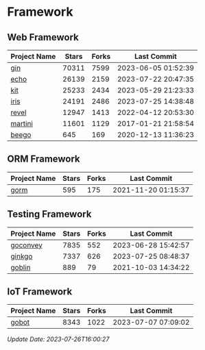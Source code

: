 # Framework

## Web Framework
| Project Name | Stars | Forks | Last Commit |
| ------------ | ----- | ----- | ----------- |
| [gin](https://github.com/gin-gonic/gin) | 70311 | 7599 | 2023-06-05 01:52:39 |
| [echo](https://github.com/labstack/echo) | 26139 | 2159 | 2023-07-22 20:47:35 |
| [kit](https://github.com/go-kit/kit) | 25233 | 2434 | 2023-05-29 21:23:33 |
| [iris](https://github.com/kataras/iris) | 24191 | 2486 | 2023-07-25 14:38:48 |
| [revel](https://github.com/revel/revel) | 12947 | 1413 | 2022-04-12 20:53:30 |
| [martini](https://github.com/go-martini/martini) | 11601 | 1129 | 2017-01-21 21:58:54 |
| [beego](https://github.com/astaxie/beego) | 645 | 169 | 2020-12-13 11:36:23 |

## ORM Framework
| Project Name | Stars | Forks | Last Commit |
| ------------ | ----- | ----- | ----------- |
| [gorm](https://github.com/jinzhu/gorm) | 595 | 175 | 2021-11-20 01:15:37 |

## Testing Framework
| Project Name | Stars | Forks | Last Commit |
| ------------ | ----- | ----- | ----------- |
| [goconvey](https://github.com/smartystreets/goconvey) | 7835 | 552 | 2023-06-28 15:42:57 |
| [ginkgo](https://github.com/onsi/ginkgo) | 7337 | 626 | 2023-07-25 08:48:37 |
| [goblin](https://github.com/franela/goblin) | 889 | 79 | 2021-10-03 14:34:22 |

## IoT Framework
| Project Name | Stars | Forks | Last Commit |
| ------------ | ----- | ----- | ----------- |
| [gobot](https://github.com/hybridgroup/gobot) | 8343 | 1022 | 2023-07-07 07:09:02 |

*Update Date: 2023-07-26T16:00:27*